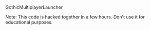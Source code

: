 GothicMultiplayerLauncher

Note: This code is hacked together in a few hours. Don't use it for educational purposes.

